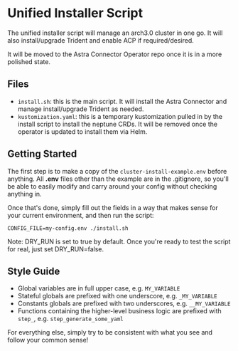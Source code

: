 # Unified Installer Script
The unified installer script will manage an arch3.0 cluster in one go.
It will also install/upgrade Trident and enable ACP if required/desired.

It will be moved to the Astra Connector Operator repo once it is
in a more polished state.

## Files
- `install.sh`: this is the main script. It will install the Astra Connector and manage
install/upgrade Trident as needed.
- `kustomization.yaml`: this is a temporary kustomization pulled in by the install
  script to install the neptune CRDs. It will be removed once the operator is updated to
  install them via Helm.

## Getting Started
The first step is to make a copy of the `cluster-install-example.env` before anything.
All **.env** files other than the example are in the .gitignore, so you'll be able to
easily modify and carry around your config without checking anything in.

Once that's done, simply fill out the fields in a way that makes sense for your current
environment, and then run the script:
```shell
CONFIG_FILE=my-config.env ./install.sh
```
Note: DRY_RUN is set to true by default. Once you're ready to test the script for real,
just set DRY_RUN=false.

## Style Guide
- Global variables are in full upper case, e.g. `MY_VARIABLE`
- Stateful globals are prefixed with one underscore, e.g. `_MY_VARIABLE`
- Constants globals are prefixed with two underscores, e.g. `__MY_VARIABLE`
- Functions containing the higher-level business logic are prefixed with `step_`, e.g.
  `step_generate_some_yaml`

For everything else, simply try to be consistent with what you see and follow your common sense!
